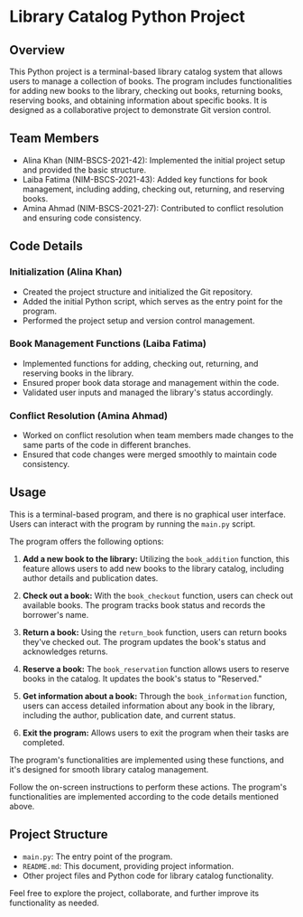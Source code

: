 # Library Catalog Python Project

## Overview
This Python project is a terminal-based library catalog system that allows users to manage a collection of books. The program includes functionalities for adding new books to the library, checking out books, returning books, reserving books, and obtaining information about specific books. It is designed as a collaborative project to demonstrate Git version control.

## Team Members
- Alina Khan (NIM-BSCS-2021-42): Implemented the initial project setup and provided the basic structure. 
- Laiba Fatima (NIM-BSCS-2021-43): Added key functions for book management, including adding, checking out, returning, and reserving books.
- Amina Ahmad (NIM-BSCS-2021-27): Contributed to conflict resolution and ensuring code consistency.

## Code Details

### Initialization (Alina Khan)
- Created the project structure and initialized the Git repository.
- Added the initial Python script, which serves as the entry point for the program.
- Performed the project setup and version control management.

### Book Management Functions (Laiba Fatima)
- Implemented functions for adding, checking out, returning, and reserving books in the library.
- Ensured proper book data storage and management within the code.
- Validated user inputs and managed the library's status accordingly.

### Conflict Resolution (Amina Ahmad)
- Worked on conflict resolution when team members made changes to the same parts of the code in different branches.
- Ensured that code changes were merged smoothly to maintain code consistency.

## Usage
This is a terminal-based program, and there is no graphical user interface. Users can interact with the program by running the `main.py` script.

The program offers the following options:

1. **Add a new book to the library:** Utilizing the `book_addition` function, this feature allows users to add new books to the library catalog, including author details and publication dates.

2. **Check out a book:** With the `book_checkout` function, users can check out available books. The program tracks book status and records the borrower's name.

3. **Return a book:** Using the `return_book` function, users can return books they've checked out. The program updates the book's status and acknowledges returns.

4. **Reserve a book:** The `book_reservation` function allows users to reserve books in the catalog. It updates the book's status to "Reserved."

5. **Get information about a book:** Through the `book_information` function, users can access detailed information about any book in the library, including the author, publication date, and current status.

6. **Exit the program:** Allows users to exit the program when their tasks are completed.

The program's functionalities are implemented using these functions, and it's designed for smooth library catalog management.


Follow the on-screen instructions to perform these actions. The program's functionalities are implemented according to the code details mentioned above.

## Project Structure
- `main.py`: The entry point of the program.
- `README.md`: This document, providing project information.
- Other project files and Python code for library catalog functionality.

Feel free to explore the project, collaborate, and further improve its functionality as needed.

